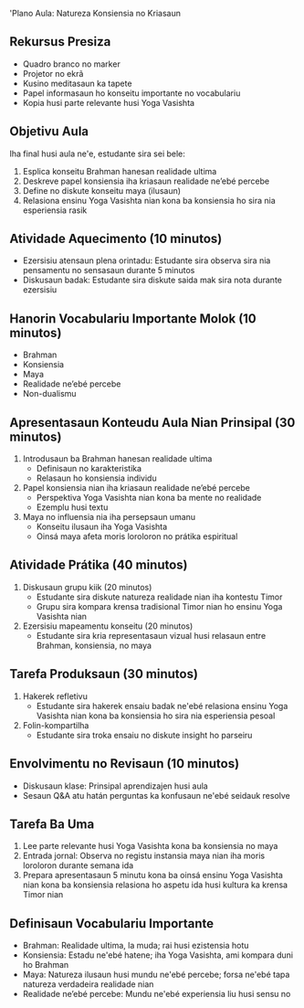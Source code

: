 'Plano Aula: Natureza Konsiensia no Kriasaun

## Rekursus Presiza
- Quadro branco no marker
- Projetor no ekrã
- Kusino meditasaun ka tapete
- Papel informasaun ho konseitu importante no vocabulariu
- Kopia husi parte relevante husi Yoga Vasishta

## Objetivu Aula
Iha final husi aula ne'e, estudante sira sei bele:
1. Esplica konseitu Brahman hanesan realidade ultima
2. Deskreve papel konsiensia iha kriasaun realidade ne’ebé percebe
3. Define no diskute konseitu maya (ilusaun)
4. Relasiona ensinu Yoga Vasishta nian kona ba konsiensia ho sira nia esperiensia rasik

## Atividade Aquecimento (10 minutos)
- Ezersisiu atensaun plena orintadu: Estudante sira observa sira nia pensamentu no sensasaun durante 5 minutos
- Diskusaun badak: Estudante sira diskute saida mak sira nota durante ezersisiu

## Hanorin Vocabulariu Importante Molok (10 minutos)
- Brahman
- Konsiensia
- Maya
- Realidade ne’ebé percebe
- Non-dualismu

## Apresentasaun Konteudu Aula Nian Prinsipal (30 minutos)
1. Introdusaun ba Brahman hanesan realidade ultima
   - Definisaun no karakteristika
   - Relasaun ho konsiensia individu
2. Papel konsiensia nian iha kriasaun realidade ne’ebé percebe
   - Perspektiva Yoga Vasishta nian kona ba mente no realidade
   - Ezemplu husi textu
3. Maya no influensia nia iha persepsaun umanu
   - Konseitu ilusaun iha Yoga Vasishta
   - Oinsá maya afeta moris loroloron no prátika espiritual

## Atividade Prátika (40 minutos)
1. Diskusaun grupu kiik (20 minutos)
   - Estudante sira diskute natureza realidade nian iha kontestu Timor
   - Grupu sira kompara krensa tradisional Timor nian ho ensinu Yoga Vasishta nian
2. Ezersisiu mapeamentu konseitu (20 minutos)
   - Estudante sira kria representasaun vizual husi relasaun entre Brahman, konsiensia, no maya

## Tarefa Produksaun (30 minutos)
1. Hakerek refletivu
   - Estudante sira hakerek ensaiu badak ne'ebé relasiona ensinu Yoga Vasishta nian kona ba konsiensia ho sira nia esperiensia pesoal
2. Folin-kompartilha
   - Estudante sira troka ensaiu no diskute insight ho parseiru

## Envolvimentu no Revisaun (10 minutos)
- Diskusaun klase: Prinsipal aprendizajen husi aula
- Sesaun Q&A atu hatán perguntas ka konfusaun ne'ebé seidauk resolve

## Tarefa Ba Uma
1. Lee parte relevante husi Yoga Vasishta kona ba konsiensia no maya
2. Entrada jornal: Observa no registu instansia maya nian iha moris loroloron durante semana ida
3. Prepara apresentasaun 5 minutu kona ba oinsá ensinu Yoga Vasishta nian kona ba konsiensia relasiona ho aspetu ida husi kultura ka krensa Timor nian

## Definisaun Vocabulariu Importante
- Brahman: Realidade ultima, la muda; rai husi ezistensia hotu
- Konsiensia: Estadu ne'ebé hatene; iha Yoga Vasishta, ami kompara duni ho Brahman
- Maya: Natureza ilusaun husi mundu ne'ebé percebe; forsa ne'ebé tapa natureza verdadeira realidade nian
- Realidade ne’ebé percebe: Mundu ne'ebé experiensia liu husi sensu no